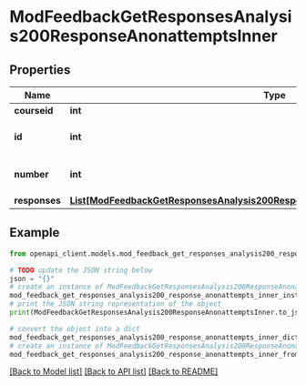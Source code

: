 # ModFeedbackGetResponsesAnalysis200ResponseAnonattemptsInner


## Properties

Name | Type | Description | Notes
------------ | ------------- | ------------- | -------------
**courseid** | **int** | Course id | [optional] 
**id** | **int** | Completed id | [optional] [default to null]
**number** | **int** | Response number | [optional] [default to null]
**responses** | [**List[ModFeedbackGetResponsesAnalysis200ResponseAnonattemptsInnerResponsesInner]**](ModFeedbackGetResponsesAnalysis200ResponseAnonattemptsInnerResponsesInner.md) |  | [optional] 

## Example

```python
from openapi_client.models.mod_feedback_get_responses_analysis200_response_anonattempts_inner import ModFeedbackGetResponsesAnalysis200ResponseAnonattemptsInner

# TODO update the JSON string below
json = "{}"
# create an instance of ModFeedbackGetResponsesAnalysis200ResponseAnonattemptsInner from a JSON string
mod_feedback_get_responses_analysis200_response_anonattempts_inner_instance = ModFeedbackGetResponsesAnalysis200ResponseAnonattemptsInner.from_json(json)
# print the JSON string representation of the object
print(ModFeedbackGetResponsesAnalysis200ResponseAnonattemptsInner.to_json())

# convert the object into a dict
mod_feedback_get_responses_analysis200_response_anonattempts_inner_dict = mod_feedback_get_responses_analysis200_response_anonattempts_inner_instance.to_dict()
# create an instance of ModFeedbackGetResponsesAnalysis200ResponseAnonattemptsInner from a dict
mod_feedback_get_responses_analysis200_response_anonattempts_inner_from_dict = ModFeedbackGetResponsesAnalysis200ResponseAnonattemptsInner.from_dict(mod_feedback_get_responses_analysis200_response_anonattempts_inner_dict)
```
[[Back to Model list]](../README.md#documentation-for-models) [[Back to API list]](../README.md#documentation-for-api-endpoints) [[Back to README]](../README.md)


